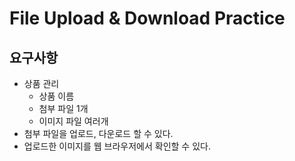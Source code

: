 # File Upload & Download Practice
## 요구사항
- 상품 관리
  - 상품 이름
  - 첨부 파일 1개
  - 이미지 파일 여러개
- 첨부 파일을 업로드, 다운로드 할 수 있다.
- 업로드한 이미지를 웹 브라우저에서 확인할 수 있다.